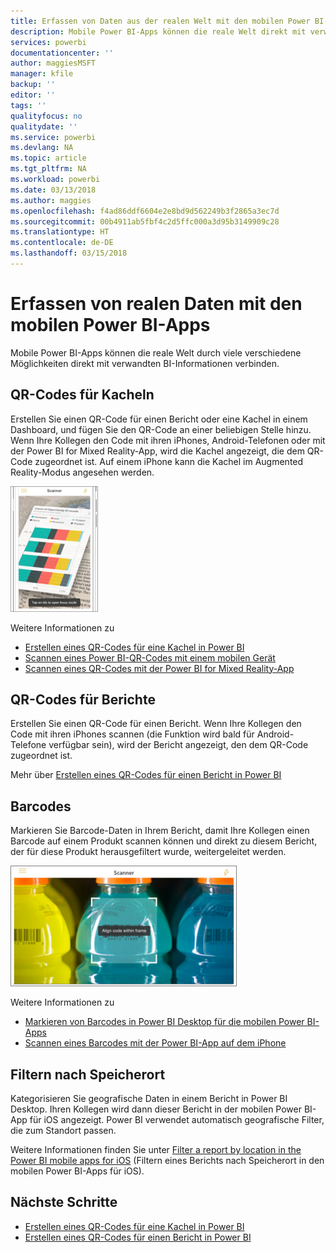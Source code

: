 ```yaml
---
title: Erfassen von Daten aus der realen Welt mit den mobilen Power BI-Apps
description: Mobile Power BI-Apps können die reale Welt direkt mit verwandten BI-Informationen verbinden – es ist keine Suche erforderlich.
services: powerbi
documentationcenter: ''
author: maggiesMSFT
manager: kfile
backup: ''
editor: ''
tags: ''
qualityfocus: no
qualitydate: ''
ms.service: powerbi
ms.devlang: NA
ms.topic: article
ms.tgt_pltfrm: NA
ms.workload: powerbi
ms.date: 03/13/2018
ms.author: maggies
ms.openlocfilehash: f4ad86ddf6604e2e8bd9d562249b3f2865a3ec7d
ms.sourcegitcommit: 00b4911ab5fbf4c2d5ffc000a3d95b3149909c28
ms.translationtype: HT
ms.contentlocale: de-DE
ms.lasthandoff: 03/15/2018
---
```

# <a name="get-data-from-the-real-world-with-the-power-bi-mobile-apps"></a>Erfassen von realen Daten mit den mobilen Power BI-Apps
Mobile Power BI-Apps können die reale Welt durch viele verschiedene Möglichkeiten direkt mit verwandten BI-Informationen verbinden. 

## <a name="qr-codes-for-tiles"></a>QR-Codes für Kacheln
Erstellen Sie einen QR-Code für einen Bericht oder eine Kachel in einem Dashboard, und fügen Sie den QR-Code an einer beliebigen Stelle hinzu. Wenn Ihre Kollegen den Code mit ihren iPhones, Android-Telefonen oder mit der Power BI for Mixed Reality-App, wird die Kachel angezeigt, die dem QR-Code zugeordnet ist. Auf einem iPhone kann die Kachel im Augmented Reality-Modus angesehen werden.

![QR-Code](media/mobile-apps-data-in-real-world-context/power-bi-ios-qr-ar-scanner-small.png)

Weitere Informationen zu

* [Erstellen eines QR-Codes für eine Kachel in Power BI](service-create-qr-code-for-tile.md)
* [Scannen eines Power BI-QR-Codes mit einem mobilen Gerät](mobile-apps-qr-code.md)
* [Scannen eines QR-Codes mit der Power BI for Mixed Reality-App](mobile-mixed-reality-app.md#scan-a-report-qr-code-in-holographic-view)

## <a name="qr-codes-for-reports"></a>QR-Codes für Berichte
Erstellen Sie einen QR-Code für einen Bericht.  Wenn Ihre Kollegen den Code mit ihren iPhones scannen (die Funktion wird bald für Android-Telefone verfügbar sein), wird der Bericht angezeigt, den dem QR-Code zugeordnet ist. 

Mehr über [Erstellen eines QR-Codes für einen Bericht in Power BI](service-create-qr-code-for-report.md)

## <a name="barcodes"></a>Barcodes
Markieren Sie Barcode-Daten in Ihrem Bericht, damit Ihre Kollegen einen Barcode auf einem Produkt scannen können und direkt zu diesem Bericht, der für diese Produkt herausgefiltert wurde, weitergeleitet werden.

![Barcode](media/mobile-apps-data-in-real-world-context/power-bi-barcode-scanner.png)

Weitere Informationen zu

* [Markieren von Barcodes in Power BI Desktop für die mobilen Power BI-Apps](desktop-mobile-barcodes.md)
* [Scannen eines Barcodes mit der Power BI-App auf dem iPhone](mobile-apps-scan-barcode-iphone.md)

## <a name="filter-by-location"></a>Filtern nach Speicherort
Kategorisieren Sie geografische Daten in einem Bericht in Power BI Desktop. Ihren Kollegen wird dann dieser Bericht in der mobilen Power BI-App für iOS angezeigt. Power BI verwendet automatisch geografische Filter, die zum Standort passen.

Weitere Informationen finden Sie unter [Filter a report by location in the Power BI mobile apps for iOS](mobile-apps-geographic-filtering.md) (Filtern eines Berichts nach Speicherort in den mobilen Power BI-Apps für iOS).

## <a name="next-steps"></a>Nächste Schritte
* [Erstellen eines QR-Codes für eine Kachel in Power BI](service-create-qr-code-for-tile.md)
* [Erstellen eines QR-Codes für einen Bericht in Power BI](service-create-qr-code-for-report.md)

